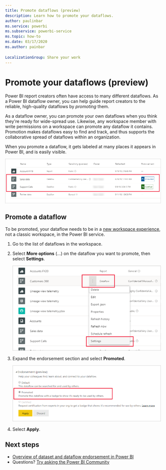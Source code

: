 ```yaml
---
title: Promote dataflows (preview)
description: Learn how to promote your dataflows.
author: paulinbar
ms.service: powerbi
ms.subservice: powerbi-service
ms.topic: how-to
ms.date: 03/17/2020
ms.author: painbar

LocalizationGroup: Share your work
---
```

# Promote your dataflows (preview)

Power BI report creators often have access to many different dataflows. As a Power BI dataflow owner, you can help guide report creators to the reliable, high-quality dataflows by *promoting* them.

As a dataflow owner, you can promote your own dataflows when you think they're ready for wide-spread use. Likewise, any workspace member with write permissions on a workspace can promote any dataflow it contains. Promotion makes dataflows easy to find and track, and thus supports the collaborative spread of dataflows within an organization. 

When you promote a dataflow, it gets labeled at many places it appears in Power BI, and is easily visible.

![Promotion and Certification labels](media/service-dataflows-promote/power-bi-dataflow-labels.png)

## Promote a dataflow

To be promoted, your dataflow needs to be in a [new workspace experience](../service-new-workspaces.md), not a classic workspace, in the Power BI service.

1. Go to the list of dataflows in the workspace.
 
1. Select **More options** (...) on the dataflow you want to promote, then select **Settings**.

    ![Select the ellipsis on the dataflow](media/service-dataflows-promote/power-bi-dataflow-settings.png)

1. Expand the endorsement section and select **Promoted**.

    ![Select Promoted and Apply](media/service-dataflows-promote/power-bi-dataflow-promoted-endorsement.png)

1. Select **Apply**.

## Next steps

* [Overview of dataset and dataflow endorsement in Power BI](../connect-data/service-dataset-dataflow-endorsement-overview.md)
* Questions? [Try asking the Power BI Community](https://community.powerbi.com/)